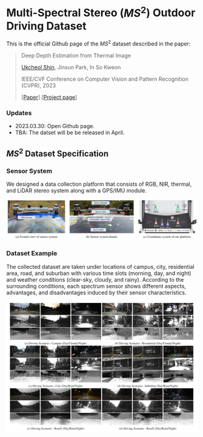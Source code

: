 # Multi-Spectral Stereo ($MS^2$) Outdoor Driving Dataset

This is the official Github page of the $MS^2$ dataset described in the paper:

 >Deep Depth Estimation from Thermal Image
 >
 >[Ukcheol Shin](https://ukcheolshin.github.io/), Jinsun Park, In So Kweon
 >
 >IEEE/CVF Conference on Computer Vision and Pattern Recognition (CVPR), 2023
 >
 >[[Paper]()] [[Project page]()]

### Updates
- 2023.03.30: Open Github page.
- TBA: The datset will be be released in April. 

## $MS^2$ Dataset Specification
### Sensor System
We designed a data collection platform that consists of RGB, NIR, thermal, and LiDAR stereo system along with a GPS/IMU module.

<img src="img/sensor_system.png" width="900px"/>

### Dataset Example
The collected dataset are taken under locations of campus, city, residential area, road, and suburban with various time slots (morning, day, and night) and weather conditions (clear-sky, cloudy, and rainy). According to the surrounding conditions, each spectrum sensor shows different
aspects, advantages, and disadvantages induced by their sensor characteristics.

<img src="img/dataset_example.png" width="900px"/>
